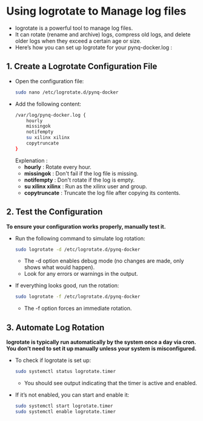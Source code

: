 # **Using logrotate to Manage log files**

- logrotate is a powerful tool to manage log files. 
- It can rotate (rename and archive) logs, compress old logs, and delete older logs when they exceed a certain age or size.
- Here’s how you can set up logrotate for your pynq-docker.log :

## 1. Create a Logrotate Configuration File

- Open the configuration file:
	```bash
	sudo nano /etc/logrotate.d/pynq-docker
	```
- Add the following content:
	```bash
	/var/log/pynq-docker.log {
		hourly
		missingok
		notifempty
		su xilinx xilinx
		copytruncate
	}
	```
	Explenation :
    - **hourly** 			:	Rotate every hour.
    - **missingok** 		:	Don't fail if the log file is missing.
    - **notifempty** 		:	Don't rotate if the log is empty.
    - **su xilinx xilinx** 	:	Run as the xilinx user and group.
    - **copytruncate** 		:	Truncate the log file after copying its contents.
	
## 2. Test the Configuration
**To ensure your configuration works properly, manually test it.**

- Run the following command to simulate log rotation:

	```bash
	sudo logrotate -d /etc/logrotate.d/pynq-docker
	```
	- The -d option enables debug mode (no changes are made, only shows what would happen).
	- Look for any errors or warnings in the output.
	
- If everything looks good, run the rotation:

	```bash
	sudo logrotate -f /etc/logrotate.d/pynq-docker
	```
	- The -f option forces an immediate rotation.
	
## 3. Automate Log Rotation
**logrotate is typically run automatically by the system once a day via cron.**
**You don’t need to set it up manually unless your system is misconfigured.**

- To check if logrotate is set up:
	```bash
	sudo systemctl status logrotate.timer
	```
	- You should see output indicating that the timer is active and enabled.

- If it’s not enabled, you can start and enable it:
	```bash
	sudo systemctl start logrotate.timer
	sudo systemctl enable logrotate.timer
	```